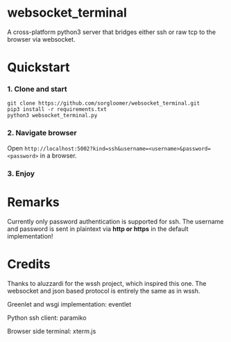 # websocket_terminal

A cross-platform python3 server that bridges either ssh or raw tcp to the browser via websocket. 

# Quickstart


### 1. Clone and start

```
git clone https://github.com/sorgloomer/websocket_terminal.git
pip3 install -r requirements.txt
python3 websocket_terminal.py
```

### 2. Navigate browser

Open `http://localhost:5002?kind=ssh&username=<username>&password=<password>` in a browser.

### 3. Enjoy


# Remarks

Currently only password authentication is supported for ssh. The username and password is sent in plaintext via **http or https** in the default implementation!

# Credits

Thanks to aluzzardi for the wssh project, which inspired this one. The websocket and json based protocol is entirely the same as in wssh.

Greenlet and wsgi implementation: eventlet

Python ssh client: paramiko

Browser side terminal: xterm.js